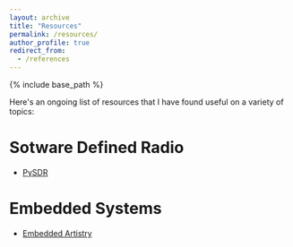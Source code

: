 ```yaml
---
layout: archive
title: "Resources"
permalink: /resources/
author_profile: true
redirect_from:
  - /references
---
```


{% include base_path %}



Here's an ongoing list of resources that I have found useful on a variety of topics:

Sotware Defined Radio
======
* [PySDR](https://pysdr.org/)

Embedded Systems
======
* [Embedded Artistry](https://embeddedartistry.com/beginners/)
